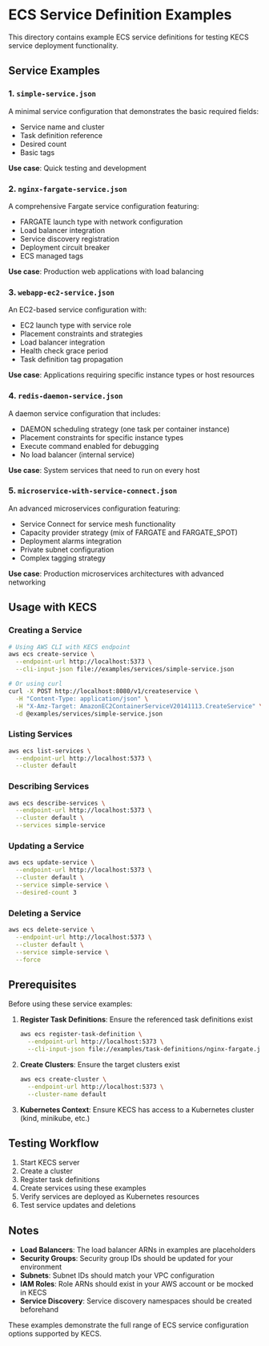 # ECS Service Definition Examples

This directory contains example ECS service definitions for testing KECS service deployment functionality.

## Service Examples

### 1. `simple-service.json`
A minimal service configuration that demonstrates the basic required fields:
- Service name and cluster
- Task definition reference  
- Desired count
- Basic tags

**Use case**: Quick testing and development

### 2. `nginx-fargate-service.json`
A comprehensive Fargate service configuration featuring:
- FARGATE launch type with network configuration
- Load balancer integration
- Service discovery registration
- Deployment circuit breaker
- ECS managed tags

**Use case**: Production web applications with load balancing

### 3. `webapp-ec2-service.json`
An EC2-based service configuration with:
- EC2 launch type with service role
- Placement constraints and strategies
- Load balancer integration
- Health check grace period
- Task definition tag propagation

**Use case**: Applications requiring specific instance types or host resources

### 4. `redis-daemon-service.json`
A daemon service configuration that includes:
- DAEMON scheduling strategy (one task per container instance)
- Placement constraints for specific instance types
- Execute command enabled for debugging
- No load balancer (internal service)

**Use case**: System services that need to run on every host

### 5. `microservice-with-service-connect.json`
An advanced microservices configuration featuring:
- Service Connect for service mesh functionality
- Capacity provider strategy (mix of FARGATE and FARGATE_SPOT)
- Deployment alarms integration
- Private subnet configuration
- Complex tagging strategy

**Use case**: Production microservices architectures with advanced networking

## Usage with KECS

### Creating a Service

```bash
# Using AWS CLI with KECS endpoint
aws ecs create-service \
  --endpoint-url http://localhost:5373 \
  --cli-input-json file://examples/services/simple-service.json

# Or using curl
curl -X POST http://localhost:8080/v1/createservice \
  -H "Content-Type: application/json" \
  -H "X-Amz-Target: AmazonEC2ContainerServiceV20141113.CreateService" \
  -d @examples/services/simple-service.json
```

### Listing Services

```bash
aws ecs list-services \
  --endpoint-url http://localhost:5373 \
  --cluster default
```

### Describing Services

```bash
aws ecs describe-services \
  --endpoint-url http://localhost:5373 \
  --cluster default \
  --services simple-service
```

### Updating a Service

```bash
aws ecs update-service \
  --endpoint-url http://localhost:5373 \
  --cluster default \
  --service simple-service \
  --desired-count 3
```

### Deleting a Service

```bash
aws ecs delete-service \
  --endpoint-url http://localhost:5373 \
  --cluster default \
  --service simple-service \
  --force
```

## Prerequisites

Before using these service examples:

1. **Register Task Definitions**: Ensure the referenced task definitions exist
   ```bash
   aws ecs register-task-definition \
     --endpoint-url http://localhost:5373 \
     --cli-input-json file://examples/task-definitions/nginx-fargate.json
   ```

2. **Create Clusters**: Ensure the target clusters exist
   ```bash
   aws ecs create-cluster \
     --endpoint-url http://localhost:5373 \
     --cluster-name default
   ```

3. **Kubernetes Context**: Ensure KECS has access to a Kubernetes cluster (kind, minikube, etc.)

## Testing Workflow

1. Start KECS server
2. Create a cluster
3. Register task definitions
4. Create services using these examples
5. Verify services are deployed as Kubernetes resources
6. Test service updates and deletions

## Notes

- **Load Balancers**: The load balancer ARNs in examples are placeholders
- **Security Groups**: Security group IDs should be updated for your environment  
- **Subnets**: Subnet IDs should match your VPC configuration
- **IAM Roles**: Role ARNs should exist in your AWS account or be mocked in KECS
- **Service Discovery**: Service discovery namespaces should be created beforehand

These examples demonstrate the full range of ECS service configuration options supported by KECS.